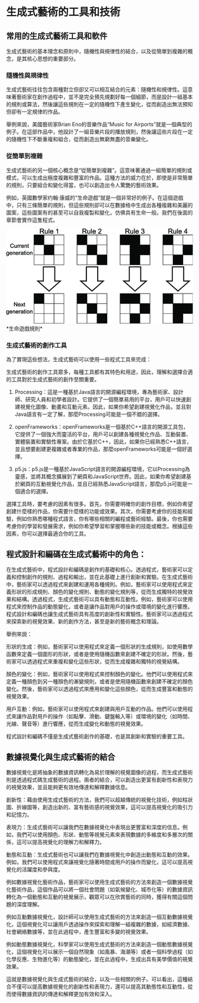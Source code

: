 # 生成式藝術的工具和技術

## 常用的生成式藝術工具和軟件

生成式藝術的基本理念和原則中，隨機性與規律性的結合，以及從簡單到複雜的概念，是其核心思想的重要部分。

### 隨機性與規律性

生成式藝術往往包含兩種對立但卻又可以相互結合的元素：隨機性和規律性。這意味著藝術家在創作過程中，並不是完全預先規劃好每一個細節，而是設計一組基本的規則或算法，然後讓這些規則在一定的隨機性下產生變化，從而創造出無法預知但卻有一定規律的作品。

舉例來說，美國藝術家Brian Eno的音樂作品“Music for Airports”就是一個典型的例子。在這部作品中，他設計了一組音樂片段的播放規則，然後讓這些片段在一定的隨機性下不斷重複和組合，從而創造出無窮無盡的音樂變化。

### 從簡單到複雜

生成式藝術的另一個核心概念是“從簡單到複雜”。這意味著通過一組簡單的規則或模式，可以生成出極度複雜和豐富的作品。這種方法的威力在於，即使是非常簡單的規則，只要組合和變化得當，也可以創造出令人驚艷的藝術效果。

例如，英國數學家约翰·康威的“生命遊戲”就是一個非常好的例子。在這個遊戲中，只有三條簡單的規則，但這些規則卻可以在數據格中生成出各種複雜和美麗的圖案，這些圖案有的甚至可以自我複製和變化，仿佛具有生命一般。我們在後面的章節會實作這隻程式。



<img src="images/Rules-of-Conways-Game-of-Life.png" style="width:600px;" />
*生命遊戲規則*



### 生成式藝術的創作工具

為了實現這些想法，生成式藝術可以使用一些程式工具來完成：

生成式藝術的創作工具眾多，每種工具都有其特色和用途，因此，理解和選擇合適的工具對於生成式藝術的創作至關重要。

1. Processing：這是一種基於Java語言的開源編程環境，專為藝術家、設計師、研究人員和初學者設計。它提供了一個簡單易用的平台，用戶可以快速創建視覺化圖像、動畫和互動元素。因此，如果你希望創建視覺化作品，並且對Java語言有一定了解，那麼Processing可能是一個不錯的選擇。

2. openFrameworks：openFrameworks是一個基於C++語言的開源工具包，它提供了一個強大而靈活的平台，用戶可以創建各種視覺化作品、互動裝置、實體裝置和實驗性專案。由於它基於C++，因此，如果你已經熟悉C++語言，並且想要創建更複雜或者專業的作品，那麼openFrameworks可能是一個好選擇。

3. p5.js：p5.js是一種基於JavaScript語言的開源編程環境，它以Processing為靈感，並將其概念擴展到了網頁和JavaScript世界。因此，如果你希望創建基於網頁的互動視覺化作品，並且已經熟悉JavaScript語言，那麼p5.js可能是一個適合的選擇。

選擇工具時，要考慮的因素有很多。首先，你需要明確你的創作目標，例如你希望創建什麼樣的作品，你需要什麼樣的功能或效果。其次，你需要考慮你的技能和經驗，例如你熟悉哪種程式語言，你有哪些相關的編程或藝術經驗。最後，你也需要考慮你的學習和發展需求，例如你希望學習和掌握哪些新的技能或概念。根據這些因素，你可以選擇最適合你的工具。


## 程式設計和編碼在生成式藝術中的角色：

在生成式藝術中，程式設計和編碼是創作的基礎和核心。透過程式，藝術家可以定義和控制創作的規則、過程和輸出，並在此基礎上進行創新和實驗。在生成式藝術中，藝術家可以透過程式來創建和運用各種規則。例如，藝術家可以使用程式來定義形狀的形成規則、顏色的變化規則、動態的變化規則等，從而生成獨特的視覺效果和結構。透過程式，生成式藝術可以具有動態和互動性。例如，藝術家可以使用程式來控制作品的動態變化，或者是讓作品對用戶的操作或環境的變化進行響應。程式設計和編碼也讓生成式藝術具有高度的創新性和實驗性。藝術家可以透過程式來探索新的視覺效果、新的創作方法，甚至是新的藝術概念和理論。

舉例來說：

形狀的生成：例如，藝術家可以使用程式來定義一個形狀的生成規則，如使用數學函數來定義一個圖形的形狀，或者是使用隨機函數來創建不確定的形狀。然後，藝術家可以透過程式來重複和變化這些形狀，從而生成複雜和獨特的視覺結構。

顏色的變化：例如，藝術家可以使用程式來控制顏色的變化。他們可以使用程式來定義一種顏色到另一種顏色的漸變規則，或者是使用隨機函數來創建不確定的顏色變化。然後，藝術家可以透過程式來應用和變化這些顏色，從而生成豐富和動態的視覺效果。

用戶互動：例如，藝術家可以使用程式來創建與用戶互動的作品。他們可以使用程式來讓作品對用戶的操作（如點擊、滑動、鍵盤輸入等）或環境的變化（如時間、光線、聲音等）進行響應，從而生成變化和動態的視覺效果。

程式設計和編碼不僅是生成式藝術創作的基礎，也是其創新和實驗的重要工具。


## 數據視覺化與生成式藝術的結合

數據視覺化是將抽象的數據資訊轉化為易於理解的視覺圖像的過程，而生成式藝術則是透過程式碼生成藝術的過程。兩者的結合，可以創造出更富有創新性和表現力的視覺效果，並且能夠更有效地傳達和解釋數據信息。

創新性：藉由使用生成式藝術的方法，我們可以超越傳統的視覺化技術，例如柱狀圖、折線圖等，創造出新的、富有藝術感的視覺效果，這可以提高視覺化的吸引力和記憶力。

表現力：生成式藝術可以讓我們在數據視覺化中表現出更豐富和深度的信息。例如，我們可以使用顏色、形狀、動態等視覺元素來表現數據的多維度和多層次的關係，這可以提高視覺化的理解力和解釋力。

動態和互動：生成式藝術也可以讓我們在數據視覺化中創造出動態和互動的效果。例如，我們可以使用程式來讓視覺化隨著時間或用戶的操作而變化，這可以提高視覺化的活躍度和參與度。

例如數據視覺化藝術作品，藝術家可以使用生成式藝術的方法來創造一個數據視覺化藝術作品，這個作品可以將一個社會問題（如氣候變化、城市化等）的數據資訊轉化為一個動態和互動的視覺展示，觀眾可以在欣賞藝術的同時，獲得有關這個問題的深度理解。

例如互動數據視覺化，設計師可以使用生成式藝術的方法來創造一個互動數據視覺化，這個視覺化可以讓用戶透過操作來探索和理解一組複雜的數據，如經濟數據、社會網絡數據等，並在此過程中，產生豐富和多變的視覺效果。

例如動態數據視覺化，科學家可以使用生成式藝術的方法來創造一個動態數據視覺化，這個視覺化可以展示一個自然現象（如風暴、海潮等）或者一個科學過程（如化學反應、生物進化等）的動態變化，並在此過程中，生成出具有美學價值的視覺效果。

這就是數據視覺化與生成式藝術的結合，以及一些相關的例子。可以看出，這種結合不僅可以提高數據視覺化的創新性和表現力，還可以提高其動態性和互動性，從而使得數據資訊的傳達和解釋更加有效和深入。